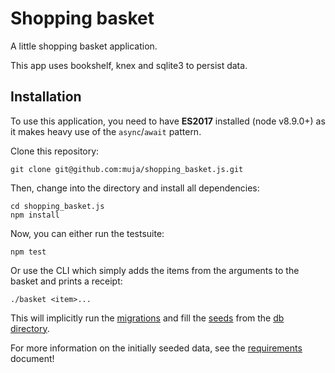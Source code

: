 # Shopping basket

A little shopping basket application.

This app uses bookshelf, knex and sqlite3 to persist data.

## Installation

To use this application, you need to have **ES2017** installed (node v8.9.0+)
as it makes heavy use of the `async`/`await` pattern.

Clone this repository:

    git clone git@github.com:muja/shopping_basket.js.git

Then, change into the directory and install all dependencies:

    cd shopping_basket.js
    npm install

Now, you can either run the testsuite:

    npm test

Or use the CLI which simply adds the items from the arguments to the basket and prints a receipt:

    ./basket <item>...

This will implicitly run the [migrations](./db/migrations) and
fill the [seeds](./db/seeds) from the [db directory](./db).

For more information on the initially seeded data,
see the [requirements](./doc/requirements.md) document!
